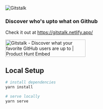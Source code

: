 ![Gitstalk](https://i.imgur.com/4TLcgCS.png)

### Discover who's upto what on Github
Check it out at https://gitstalk.netlify.app/

<a href="https://www.producthunt.com/posts/gitstalk?utm_source=badge-featured&utm_medium=badge&utm_souce=badge-gitstalk" target="_blank"><img src="https://api.producthunt.com/widgets/embed-image/v1/featured.svg?post_id=130890&theme=light" alt="Gitstalk - Discover what your favorite GitHub users are up to | Product Hunt Embed" style="width: 250px; height: 54px;" width="250px" height="54px" /></a>

## Local Setup

``` bash
# install dependencies
yarn install

# serve locally
yarn serve
```
